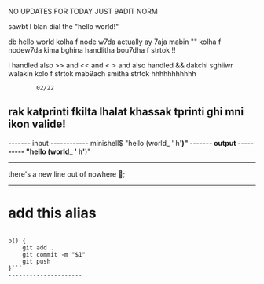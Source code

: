 
NO UPDATES FOR TODAY JUST 9ADIT NORM 

sawbt l blan dial the "hello world!"

db hello world kolha f node w7da 
actually ay 7aja mabin "" kolha f nodew7da kima bghina
handlitha bou7dha f strtok !!

i handled also >> and << and < >
and also handled && 
dakchi sghiiwr walakin kolo f strtok
mab9ach smitha strtok hhhhhhhhhhh

            02/22 
rak katprinti fkilta lhalat
khassak tprinti ghi mni ikon valide!
----------------------------------
------- input  ------------
minishell$ "hello (world_ ' h'__)" 
------- output ----------
"hello (world_ ' h'__)" 

-------------------------------
there's a new line out of nowhere 🙂;

---------------------
# add this alias
```alias c="clear"

p() {
    git add .
    git commit -m "$1"
    git push
}```
---------------------
